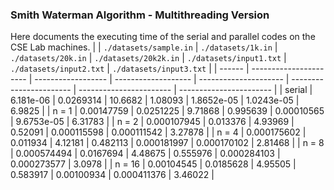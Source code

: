 ### Smith Waterman Algorithm - Multithreading Version

Here documents the executing time of the serial and parallel codes on the CSE Lab machines.
|        | `./datasets/sample.in` | `./datasets/1k.in` | `./datasets/20k.in` | `./datasets/20k2k.in` | `./datasets/input1.txt` | `./datasets/input2.txt` | `./datasets/input3.txt` |
| ------ | ---------------------- | ------------------ | ------------------- | --------------------- | ----------------------- | ----------------------- | ----------------------- |
| serial | 6.181e-06              | 0.0269314          | 10.6682             | 1.08093               | 1.8652e-05              | 1.0243e-05              | 6.9825                  |
| n = 1  | 0.00147759             | 0.0251225          | 9.71868             | 0.995639              | 0.00010565              | 9.6753e-05              | 6.31783                 |
| n = 2  | 0.000107945            | 0.013376           | 4.93969             | 0.52091               | 0.000115598             | 0.000111542             | 3.27878                 |
| n = 4  | 0.000175602            | 0.011934           | 4.12181             | 0.482113              | 0.000181997             | 0.000170102             | 2.81468                 |
| n = 8  | 0.000574494            | 0.0167694          | 4.48675             | 0.555976              | 0.000284103             | 0.000273577             | 3.0978                  |
| n = 16 | 0.00104545             | 0.0185628          | 4.95505             | 0.583917              | 0.00100934              | 0.000411376             | 3.46022                 |